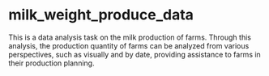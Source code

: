 # milk_weight_produce_data
This is a data analysis task on the milk production of farms. Through this analysis, the production quantity of farms can be analyzed from various perspectives, such as visually and by date, providing assistance to farms in their production planning.

